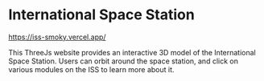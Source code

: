 # International Space Station
https://iss-smoky.vercel.app/

This ThreeJs website provides an interactive 3D model of the International Space Station. Users can orbit around the space station, and click on various modules on the ISS to learn more about it.
